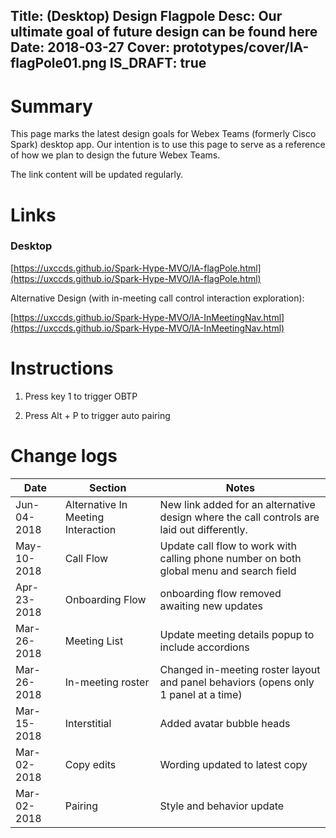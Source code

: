 Title: (Desktop) Design Flagpole
Desc: Our ultimate goal of future design can be found here
Date: 2018-03-27
Cover: prototypes/cover/IA-flagPole01.png
IS_DRAFT: true
---

# Summary

This page marks the latest design goals for Webex Teams (formerly Cisco Spark) desktop app. Our intention is to use this page to serve as a reference of how we plan to design the future Webex Teams.

The link content will be updated regularly.

# Links


### Desktop 

[https://uxccds.github.io/Spark-Hype-MVO/IA-flagPole.html](https://uxccds.github.io/Spark-Hype-MVO/IA-flagPole.html)

Alternative Design (with in-meeting call control interaction exploration):

[https://uxccds.github.io/Spark-Hype-MVO/IA-InMeetingNav.html](https://uxccds.github.io/Spark-Hype-MVO/IA-InMeetingNav.html)


# Instructions

1) Press key 1 to trigger OBTP

2) Press Alt + P to trigger auto pairing

# Change logs
Date | Section | Notes
--- | --- | ---
Jun-04-2018 | Alternative In Meeting Interaction | New link added for an alternative design where the call controls are laid out differently. 
May-10-2018 | Call Flow | Update call flow to work with calling phone number on both global menu and search field
Apr-23-2018 | Onboarding Flow | onboarding flow removed awaiting new updates
Mar-26-2018 | Meeting List | Update meeting details popup to include accordions
Mar-26-2018 | In-meeting roster| Changed in-meeting roster layout and panel behaviors (opens only 1 panel at a time)
Mar-15-2018 | Interstitial | Added avatar bubble heads
Mar-02-2018 | Copy edits | Wording updated to latest copy
Mar-02-2018 | Pairing | Style and behavior update



